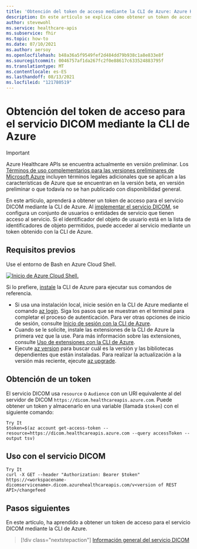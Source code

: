 ```yaml
---
title: 'Obtención del token de acceso mediante la CLI de Azure: Azure Healthcare APIs para el servicio DICOM'
description: En este artículo se explica cómo obtener un token de acceso para el servicio DICOM mediante la CLI de Azure.
author: stevewohl
ms.service: healthcare-apis
ms.subservice: fhir
ms.topic: how-to
ms.date: 07/10/2021
ms.author: aersoy
ms.openlocfilehash: b48a36a5f9549fef2d484dd79b938c1a8e833e8f
ms.sourcegitcommit: 0046757af1da267fc2f0e88617c633524883795f
ms.translationtype: MT
ms.contentlocale: es-ES
ms.lasthandoff: 08/13/2021
ms.locfileid: "121780519"
---
```

# <a name="get-access-token-for-the-dicom-service-using-azure-cli"></a>Obtención del token de acceso para el servicio DICOM mediante la CLI de Azure

> [!IMPORTANT]
> Azure Healthcare APIs se encuentra actualmente en versión preliminar. Los [Términos de uso complementarios para las versiones preliminares de Microsoft Azure](https://azure.microsoft.com/support/legal/preview-supplemental-terms/) incluyen términos legales adicionales que se aplican a las características de Azure que se encuentran en la versión beta, en versión preliminar o que todavía no se han publicado con disponibilidad general.

En este artículo, aprenderá a obtener un token de acceso para el servicio DICOM mediante la CLI de Azure. Al [implementar el servicio DICOM](deploy-dicom-services-in-azure.md), se configura un conjunto de usuarios o entidades de servicio que tienen acceso al servicio. Si el identificador del objeto de usuario está en la lista de identificadores de objeto permitidos, puede acceder al servicio mediante un token obtenido con la CLI de Azure.

## <a name="prerequisites"></a>Requisitos previos

Use el entorno de Bash en Azure Cloud Shell.


[ ![Inicio de Azure Cloud Shell.](media/launch-cloud-shell.png) ](media/launch-cloud-shell.png#lightbox)

Si lo prefiere, [instale](/cli/azure/install-azure-cli) la CLI de Azure para ejecutar sus comandos de referencia.

* Si usa una instalación local, inicie sesión en la CLI de Azure mediante el comando [az login](/cli/azure/reference-index#az_login). Siga los pasos que se muestran en el terminal para completar el proceso de autenticación. Para ver otras opciones de inicio de sesión, consulte [Inicio de sesión con la CLI de Azure](/cli/azure/authenticate-azure-cli).
* Cuando se le solicite, instale las extensiones de la CLI de Azure la primera vez que la use. Para más información sobre las extensiones, consulte [Uso de extensiones con la CLI de Azure](/cli/azure/azure-cli-extensions-overview).
* Ejecute [az version](/cli/azure/reference-index#az_version) para buscar cuál es la versión y las bibliotecas dependientes que están instaladas. Para realizar la actualización a la versión más reciente, ejecute [az upgrade](/cli/azure/reference-index#az_upgrade).

## <a name="obtain-a-token"></a>Obtención de un token

El servicio DICOM usa `resource` o `Audience` con un URI equivalente al del servidor de DICOM `https://dicom.healthcareapis.azure.com`. Puede obtener un token y almacenarlo en una variable (llamada `$token`) con el siguiente comando:


```Azure CLICopy
Try It
$token=$(az account get-access-token --resource=https://dicom.healthcareapis.azure.com --query accessToken --output tsv)
```

## <a name="use-with-the-dicom-service"></a>Uso con el servicio DICOM

```Azure CLICopy
Try It
curl -X GET --header "Authorization: Bearer $token"  https://<workspacename-dicomservicename>.dicom.azurehealthcareapis.com/v<version of REST API>/changefeed
```

## <a name="next-steps"></a>Pasos siguientes

En este artículo, ha aprendido a obtener un token de acceso para el servicio DICOM mediante la CLI de Azure. 

>[!div class="nextstepaction"]
>[Información general del servicio DICOM](dicom-services-overview.md)